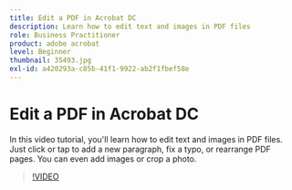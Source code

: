 ```yaml
---
title: Edit a PDF in Acrobat DC
description: Learn how to edit text and images in PDF files
role: Business Practitioner
product: adobe acrobat
level: Beginner
thumbnail: 35493.jpg
exl-id: a420293a-c85b-41f1-9922-ab2f1fbef58e
---
```

# Edit a PDF in Acrobat DC

In this video tutorial, you'll learn how to edit text and images in PDF files. Just click or tap to add a new paragraph, fix a typo, or rearrange PDF pages. You can even add images or crop a photo.

>[!VIDEO](https://video.tv.adobe.com/v/35493?hidetitle=true)
